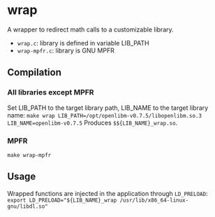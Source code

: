 # wrap

A wrapper to redirect math calls to a customizable library.

* `wrap.c`: library is defined in variable LIB_PATH
* `wrap-mpfr.c`: library is GNU MPFR

## Compilation

### All libraries except MPFR
Set LIB_PATH to the target library path, LIB_NAME to the target library name:
`make wrap LIB_PATH=/opt/openlibm-v0.7.5/libopenlibm.so.3 LIB_NAME=openlibm-v0.7.5`
Produces `$${LIB_NAME}_wrap.so`.

### MPFR
`make wrap-mpfr`


## Usage

Wrapped functions are injected in the application through `LD_PRELOAD`:
`export LD_PRELOAD="${LIB_NAME}_wrap /usr/lib/x86_64-linux-gnu/libdl.so"`

